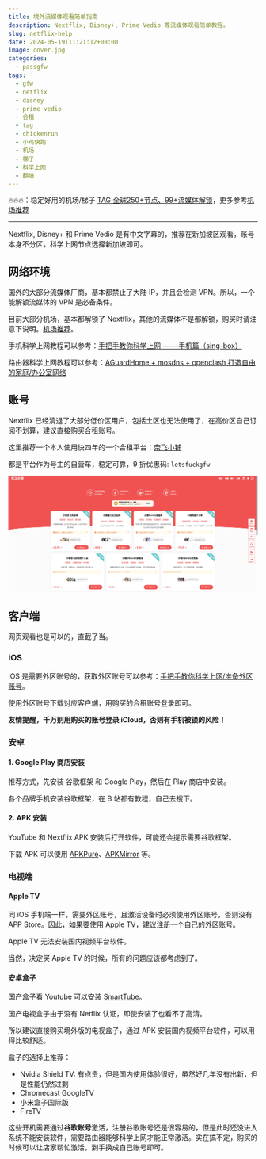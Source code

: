 ```yaml
---
title: 境外流媒体观看简单指南
description: Nextflix, Disney+, Prime Vedio 等流媒体观看简单教程。
slug: netflix-help
date: 2024-05-19T11:21:12+08:00
image: cover.jpg
categories:
  - passgfw
tags:
  - gfw
  - netflix
  - disney
  - prime vedio
  - 合租
  - tag
  - chickenrun
  - 小鸡快跑
  - 机场
  - 梯子
  - 科学上网
  - 翻墙
---
```


🔥🔥🔥：稳定好用的机场/梯子 [TAG 全球250+节点、99+流媒体解锁](https://558343.dedicated-afflink.com/#/auth/2neqgxFl)，更多参考[机场推荐](/p/airport-recommend/)

---

Nextflix, Disney+ 和 Prime Vedio 是有中文字幕的，推荐在新加坡区观看，账号本身不分区，科学上网节点选择新加坡即可。

## 网络环境

国外的大部分流媒体厂商，基本都禁止了大陆 IP，并且会检测 VPN。所以，一个能解锁流媒体的 VPN 是必备条件。

目前大部分机场，基本都解锁了 Nextflix，其他的流媒体不是都解锁，购买时请注意下说明。[机场推荐](/p/airport-recommend/)。

手机科学上网教程可以参考：[手把手教你科学上网 —— 手机篇（sing-box）](/p/singbox-help-mobile/)

路由器科学上网教程可以参考：[AGuardHome + mosdns + openclash 打造自由的家庭/办公室网络](/p/fuck-gfw/)

## 账号

Nextflix 已经清退了大部分低价区用户，包括土区也无法使用了，在高价区自己订阅不划算，建议直接购买合租账号。

这里推荐一个本人使用快四年的一个合租平台：[奈飞小铺](https://ihezu.zone/Ks3NUR)

都是平台作为号主的自营车，稳定可靠，9 折优惠码: `letsfuckgfw`

![奈飞小铺](ihezu.jpg)

## 客户端

网页观看也是可以的，直截了当。

### iOS

iOS 是需要外区账号的，获取外区账号可以参考：[手把手教你科学上网/准备外区账号](/p/singbox-help-mobile/#准备苹果外区账号)。

使用外区账号下载对应客户端，用购买的合租账号登录即可。

**友情提醒，千万别用购买的账号登录 iCloud，否则有手机被锁的风险！**

### 安卓

#### 1. Google Play 商店安装

推荐方式，先安装 谷歌框架 和 Google Play，然后在 Play 商店中安装。

各个品牌手机安装谷歌框架，在 B 站都有教程，自己去搜下。

#### 2. APK 安装

YouTube 和 Nextflix APK 安装后打开软件，可能还会提示需要谷歌框架。

下载 APK 可以使用 [APKPure](https://apkpure.com/cn/)、[APKMirror](https://www.apkmirror.com/) 等。

### 电视端

#### Apple TV

同 iOS 手机端一样，需要外区账号，且激活设备时必须使用外区账号，否则没有 APP Store。因此，如果要使用 Apple TV，建议注册一个自己的外区账号。

Apple TV 无法安装国内视频平台软件。

当然，决定买 Apple TV 的时候，所有的问题应该都考虑到了。

#### 安卓盒子

国产盒子看 Youtube 可以安装 [SmartTube](https://smarttubeapp.github.io/)。

国产电视盒子由于没有 Netflix 认证，即使安装了也看不了高清。

所以建议直接购买境外版的电视盒子，通过 APK 安装国内视频平台软件，可以用得比较舒适。

盒子的选择上推荐：

- Nvidia Shield TV: 有点贵，但是国内使用体验很好，虽然好几年没有出新，但是性能仍然过剩
- Chromecast GoogleTV
- 小米盒子国际版
- FireTV

这些开机需要通过**谷歌账号**激活，注册谷歌账号还是很容易的，但是此时还没进入系统不能安装软件，需要路由器能够科学上网才能正常激活。实在搞不定，购买的时候可以让店家帮忙激活，到手换成自己账号即可。
